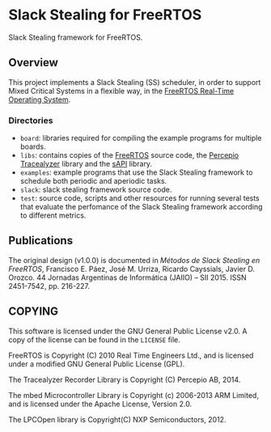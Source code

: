 # Slack Stealing for FreeRTOS
Slack Stealing framework for FreeRTOS.

## Overview
This project implements a Slack Stealing (SS) scheduler, in order to support Mixed Critical Systems in a flexible way, in the [FreeRTOS Real-Time Operating System](http://www.freertos.org).

### Directories
* `board`: libraries required for compiling the example programs for multiple boards.
* `libs`: contains copies of the [FreeRTOS](http://www.freertos.org) source code, the [Percepio Tracealyzer](https://percepio.com/tz/) library and the [sAPI](https://github.com/epernia/sAPI) library.
* `examples`: example programs that use the Slack Stealing framework to schedule both periodic and aperiodic tasks.
* `slack`: slack stealing framework source code.
* `test`: source code, scripts and other resources for running several tests that evaluate the perfomance of the Slack Stealing framework according to different metrics.

## Publications
The original design (v1.0.0) is documented in *Métodos de Slack Stealing en FreeRTOS*, Francisco E. Páez, José M. Urriza, Ricardo Cayssials, Javier D. Orozco. 44 Jornadas Argentinas de Informática (JAIIO) – SII 2015. ISSN 2451-7542, pp. 216-227.

## COPYING
This software is licensed under the GNU General Public License v2.0. A copy of the license can be found in the `LICENSE` file.

FreeRTOS is Copyright (C) 2010 Real Time Engineers Ltd., and is licensed under a modified GNU General Public License (GPL).

The Tracealyzer Recorder Library is Copyright (C) Percepio AB, 2014.

The mbed Microcontroller Library is Copyright (c) 2006-2013 ARM Limited, and is licensed under the Apache License, Version 2.0.

The LPCOpen library is Copyright(C) NXP Semiconductors, 2012.
